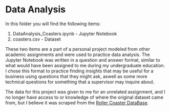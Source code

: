 # Data Analysis

In this folder you will find the following items:

1. DataAnalysis_Coasters.ipynb - Jupyter Notebook
2. coasters.csv - Dataset

These two items are a part of a personal project modeled from other academic assignments and were used to practice data analysis. The Jupyter Notebook was written in a question and answer format, similar to what would have been assigned to me during my undergraduate education. I chose this format to practice finding insights that may be useful for a business using questions that they might ask, aswell as some more technical questions for something that a supervisor may inquire about. 

The data for this project was given to me for an unrelated assignment, and I no longer have access to or knowledge of where the original dataset came from, but I believe it was scraped from the [Roller Coaster DataBase](https://rcdb.com/).
